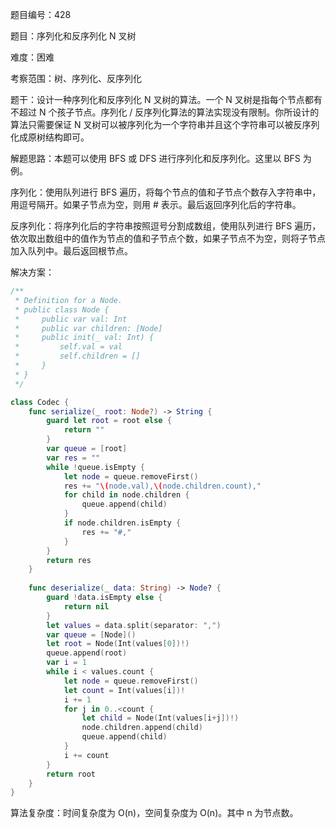 题目编号：428

题目：序列化和反序列化 N 叉树

难度：困难

考察范围：树、序列化、反序列化

题干：设计一种序列化和反序列化 N 叉树的算法。一个 N 叉树是指每个节点都有不超过 N 个孩子节点。序列化 / 反序列化算法的算法实现没有限制。你所设计的算法只需要保证 N 叉树可以被序列化为一个字符串并且这个字符串可以被反序列化成原树结构即可。

解题思路：本题可以使用 BFS 或 DFS 进行序列化和反序列化。这里以 BFS 为例。

序列化：使用队列进行 BFS 遍历，将每个节点的值和子节点个数存入字符串中，用逗号隔开。如果子节点为空，则用 # 表示。最后返回序列化后的字符串。

反序列化：将序列化后的字符串按照逗号分割成数组，使用队列进行 BFS 遍历，依次取出数组中的值作为节点的值和子节点个数，如果子节点不为空，则将子节点加入队列中。最后返回根节点。

解决方案：

```swift
/**
 * Definition for a Node.
 * public class Node {
 *     public var val: Int
 *     public var children: [Node]
 *     public init(_ val: Int) {
 *         self.val = val
 *         self.children = []
 *     }
 * }
 */

class Codec {
    func serialize(_ root: Node?) -> String {
        guard let root = root else {
            return ""
        }
        var queue = [root]
        var res = ""
        while !queue.isEmpty {
            let node = queue.removeFirst()
            res += "\(node.val),\(node.children.count),"
            for child in node.children {
                queue.append(child)
            }
            if node.children.isEmpty {
                res += "#,"
            }
        }
        return res
    }
    
    func deserialize(_ data: String) -> Node? {
        guard !data.isEmpty else {
            return nil
        }
        let values = data.split(separator: ",")
        var queue = [Node]()
        let root = Node(Int(values[0])!)
        queue.append(root)
        var i = 1
        while i < values.count {
            let node = queue.removeFirst()
            let count = Int(values[i])!
            i += 1
            for j in 0..<count {
                let child = Node(Int(values[i+j])!)
                node.children.append(child)
                queue.append(child)
            }
            i += count
        }
        return root
    }
}
```

算法复杂度：时间复杂度为 O(n)，空间复杂度为 O(n)。其中 n 为节点数。